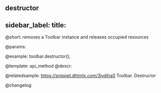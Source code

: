 destructor
---
sidebar_label: 
title: 
---          

@short: removes a Toolbar instance and releases occupied resources


@params:




@example:
toolbar.destructor();


@template: api_method
@descr:


@relatedsample: https://snippet.dhtmlx.com/3ivdiha0	Toolbar. Destructor


@changelog:


